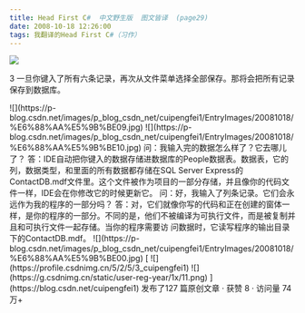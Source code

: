 ```yaml
---
title: Head First C#  中文野生版  图文皆译  (page29)
date: 2008-10-18 12:26:00
tags: 我翻译的Head First C#（习作）
---
```

![](https://p-blog.csdn.net/images/p_blog_csdn_net/cuipengfei1/EntryImages/20081018/%E6%88%AA%E5%9B%BE08.jpg)

3  一旦你键入了所有六条记录，再次从文件菜单选择全部保存。那将会把所有记录保存到数据库。

<?xml:namespace prefix = o ns = "urn:schemas-microsoft-com:office:office" />

![](https://p-blog.csdn.net/images/p_blog_csdn_net/cuipengfei1/EntryImages/20081018/%E6%88%AA%E5%9B%BE09.jpg)

![](https://p-blog.csdn.net/images/p_blog_csdn_net/cuipengfei1/EntryImages/20081018/%E6%88%AA%E5%9B%BE10.jpg)

问：我输入完的数据怎么样了？它去哪儿了？

答：IDE自动把你键入的数据存储进数据库的People数据表。数据表，它的列，数据类型，和里面的所有数据都存储在SQL Server
Express的ContactDB.mdf文件里。这个文件被作为项目的一部分存储，并且像你的代码文件一样，IDE会在你修改它的时候更新它。

问：好，我输入了列条记录。它们会永远作为我的程序的一部分吗？

答：对，它们就像你写的代码和正在创建的窗体一样，是你的程序的一部分。不同的是，他们不被编译为可执行文件，而是被复制并且和可执行文件一起存储。当你的程序需要访
问数据时，它读写程序的输出目录下的ContactDB.mdf。

![](https://p-blog.csdn.net/images/p_blog_csdn_net/cuipengfei1/EntryImages/20081018/%E6%88%AA%E5%9B%BE00.jpg)



[ ![](https://profile.csdnimg.cn/5/2/5/3_cuipengfei1)
![](https://g.csdnimg.cn/static/user-reg-year/1x/11.png)
](https://blog.csdn.net/cuipengfei1)



发布了127 篇原创文章  ·  获赞 8  ·  访问量 74万+

